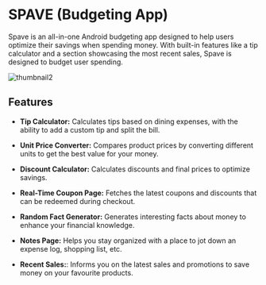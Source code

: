 # SPAVE (Budgeting App)

Spave is an all-in-one Android budgeting app designed to help users optimize their savings when spending money. 
With built-in features like a tip calculator and a section showcasing the most recent sales, Spave is designed to budget user spending.

![thumbnail2](https://github.com/pearl-natalia/Spave/assets/145855287/b90fa00d-e81c-4ca9-9f62-1a5af45bb1a3)

## Features

- **Tip Calculator:** Calculates tips based on dining expenses, with the ability to add a custom tip and split the bill.
  
- **Unit Price Converter:** Compares product prices by converting different units to get the best value for your money.

- **Discount Calculator:** Calculates discounts and final prices to optimize savings.

- **Real-Time Coupon Page:** Fetches the latest coupons and discounts that can be redeemed during checkout.
  
- **Random Fact Generator:** Generates interesting facts about money to enhance your financial knowledge.

- **Notes Page:** Helps you stay organized with a place to jot down an expense log, shopping list, etc.
  
- **Recent Sales:**: Informs you on the latest sales and promotions to save money on your favourite products.
